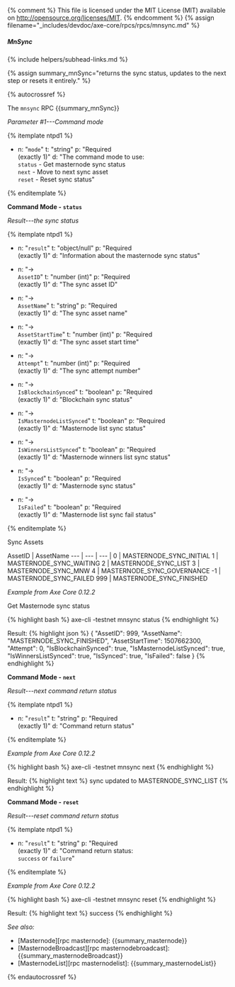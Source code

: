 {% comment %}
This file is licensed under the MIT License (MIT) available on
http://opensource.org/licenses/MIT.
{% endcomment %}
{% assign filename="_includes/devdoc/axe-core/rpcs/rpcs/mnsync.md" %}

##### MnSync
{% include helpers/subhead-links.md %}

{% assign summary_mnSync="returns the sync status, updates to the next step or resets it entirely." %}

{% autocrossref %}

The `mnsync` RPC {{summary_mnSync}}

*Parameter #1---Command mode*

{% itemplate ntpd1 %}
- n: "`mode`"
  t: "string"
  p: "Required<br>(exactly 1)"
  d: "The command mode to use:<br>`status` - Get masternode sync status<br>`next` - Move to next sync asset<br>`reset` - Reset sync status"

{% enditemplate %}

**Command Mode - `status`**

*Result---the sync status*

{% itemplate ntpd1 %}
- n: "`result`"
  t: "object/null"
  p: "Required<br>(exactly 1)"
  d: "Information about the masternode sync status"

- n: "→<br>`AssetID`"
  t: "number (int)"
  p: "Required<br>(exactly 1)"
  d: "The sync asset ID"

- n: "→<br>`AssetName`"
  t: "string"
  p: "Required<br>(exactly 1)"
  d: "The sync asset name"

- n: "→<br>`AssetStartTime`"
  t: "number (int)"
  p: "Required<br>(exactly 1)"
  d: "The sync asset start time"

- n: "→<br>`Attempt`"
  t: "number (int)"
  p: "Required<br>(exactly 1)"
  d: "The sync attempt number"

- n: "→<br>`IsBlockchainSynced`"
  t: "boolean"
  p: "Required<br>(exactly 1)"
  d: "Blockchain sync status"

- n: "→<br>`IsMasternodeListSynced`"
  t: "boolean"
  p: "Required<br>(exactly 1)"
  d: "Masternode list sync status"

- n: "→<br>`IsWinnersListSynced`"
  t: "boolean"
  p: "Required<br>(exactly 1)"
  d: "Masternode winners list sync status"		

- n: "→<br>`IsSynced`"
  t: "boolean"
  p: "Required<br>(exactly 1)"
  d: "Masternode sync status"

- n: "→<br>`IsFailed`"
  t: "boolean"
  p: "Required<br>(exactly 1)"
  d: "Masternode list sync fail status"

{% enditemplate %}

Sync Assets

AssetID | AssetName
--- | --- | --- |
0 | MASTERNODE_SYNC_INITIAL
1 | MASTERNODE_SYNC_WAITING
2 | MASTERNODE_SYNC_LIST
3 | MASTERNODE_SYNC_MNW
4 | MASTERNODE_SYNC_GOVERNANCE
-1 | MASTERNODE_SYNC_FAILED
999 | MASTERNODE_SYNC_FINISHED

*Example from Axe Core 0.12.2*

Get Masternode sync status

{% highlight bash %}
axe-cli -testnet mnsync status
{% endhighlight %}

Result:
{% highlight json %}
{
  "AssetID": 999,
  "AssetName": "MASTERNODE_SYNC_FINISHED",
  "AssetStartTime": 1507662300,
  "Attempt": 0,
  "IsBlockchainSynced": true,
  "IsMasternodeListSynced": true,
  "IsWinnersListSynced": true,
  "IsSynced": true,
  "IsFailed": false
}
{% endhighlight %}


**Command Mode - `next`**

*Result---next command return status*

{% itemplate ntpd1 %}
- n: "`result`"
  t: "string"
  p: "Required<br>(exactly 1)"
  d: "Command return status"

{% enditemplate %}

*Example from Axe Core 0.12.2*

{% highlight bash %}
axe-cli -testnet mnsync next
{% endhighlight %}

Result:
{% highlight text %}
sync updated to MASTERNODE_SYNC_LIST
{% endhighlight %}


**Command Mode - `reset`**

*Result---reset command return status*

{% itemplate ntpd1 %}
- n: "`result`"
  t: "string"
  p: "Required<br>(exactly 1)"
  d: "Command return status:<br>`success` or `failure`"

{% enditemplate %}

*Example from Axe Core 0.12.2*

{% highlight bash %}
axe-cli -testnet mnsync reset
{% endhighlight %}

Result:
{% highlight text %}
success
{% endhighlight %}

*See also:*

* [Masternode][rpc masternode]: {{summary_masternode}}
* [MasternodeBroadcast][rpc masternodebroadcast]: {{summary_masternodeBroadcast}}
* [MasternodeList][rpc masternodelist]: {{summary_masternodeList}}

{% endautocrossref %}
